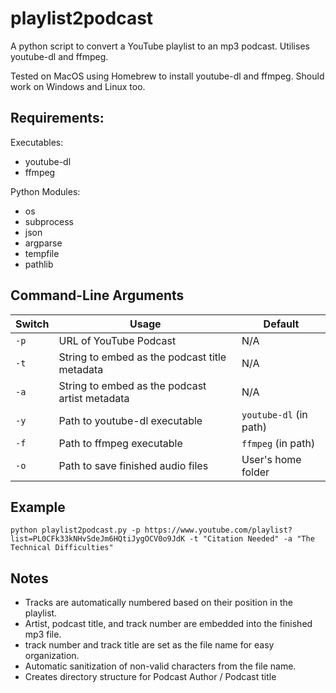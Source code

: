 # playlist2podcast

A python script to convert a YouTube playlist to an mp3 podcast. Utilises youtube-dl and ffmpeg.

Tested on MacOS using Homebrew to install youtube-dl and ffmpeg. Should work on Windows and Linux too. 

## Requirements:

Executables:  
* youtube-dl   
* ffmpeg  

Python Modules:
* os
* subprocess
* json
* argparse
* tempfile
* pathlib

## Command-Line Arguments

| Switch    | Usage                                             | Default                   |
|-          |-                                                  | -                         |
| `-p`      | URL of YouTube Podcast                            | N/A                       |
| `-t`      | String to embed as the podcast title metadata     | N/A                       |
| `-a`      | String to embed as the podcast artist metadata    | N/A                       |
| `-y`      | Path to youtube-dl executable                     | `youtube-dl` (in path)    |
| `-f`      | Path to ffmpeg executable                         | `ffmpeg` (in path)        |
| `-o`      | Path to save finished audio files                 | User's home folder        |

## Example

`python playlist2podcast.py -p https://www.youtube.com/playlist?list=PL0CFk33kNHvSdeJm6HQtiJygOCV0o9JdK -t "Citation Needed"
-a "The Technical Difficulties"`

## Notes

* Tracks are automatically numbered based on their position in the playlist.
* Artist, podcast title, and track number are embedded into the finished mp3 file.
* track number and track title are set as the file name for easy organization.
* Automatic sanitization of non-valid characters from the file name.
* Creates directory structure for Podcast Author / Podcast title 
